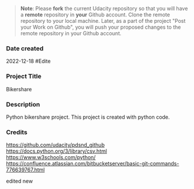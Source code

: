>**Note**: Please **fork** the current Udacity repository so that you will have a **remote** repository in **your** Github account. Clone the remote repository to your local machine. Later, as a part of the project "Post your Work on Github", you will push your proposed changes to the remote repository in your Github account.

### Date created
2022-12-18
#Edite 

### Project Title
Bikershare


### Description
Python bikershare project.
This project is created with python code.



### Credits

https://github.com/udacity/pdsnd_github
https://docs.python.org/3/library/csv.html
https://www.w3schools.com/python/
https://confluence.atlassian.com/bitbucketserver/basic-git-commands-776639767.html

edited new 

